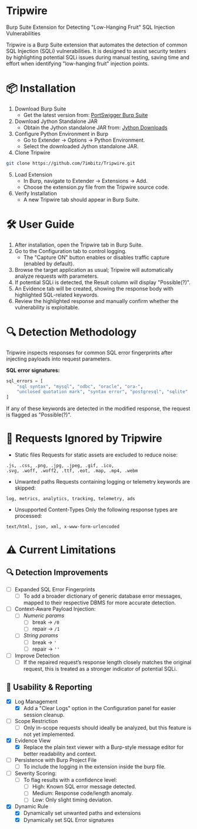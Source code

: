 # Tripwire

Burp Suite Extension for Detecting "Low-Hanging Fruit" SQL Injection Vulnerabilities

Tripwire is a Burp Suite extension that automates the detection of common SQL Injection (SQLi) vulnerabilities. It is designed to assist security testers by highlighting potential SQLi issues during manual testing, saving time and effort when identifying "low-hanging fruit" injection points.

# 📦 Installation

1. Download Burp Suite
    - Get the latest version from: [PortSwigger Burp Suite](http://portswigger.net/burp/download.html)
2. Download Jython Standalone JAR
    - Obtain the Jython standalone JAR from: [Jython Downloads](http://www.jython.org/download.html)
3. Configure Python Environment in Burp
    - Go to Extender → Options → Python Environment.
    - Select the downloaded Jython standalone JAR.
4. Clone Tripwire
```bash
git clone https://github.com/7imbitz/Tripwire.git
```
5. Load Extension
    - In Burp, navigate to Extender → Extensions → Add.
    - Choose the extension.py file from the Tripwire source code.
6. Verify Installation
    - A new Tripwire tab should appear in Burp Suite.

# 🛠 User Guide

1. After installation, open the Tripwire tab in Burp Suite.
2. Go to the Configuration tab to control logging.
    - The "Capture ON" button enables or disables traffic capture (enabled by default).
4. Browse the target application as usual; Tripwire will automatically analyze requests with parameters.
5. If potential SQLi is detected, the Result column will display "Possible(?)".
6. An Evidence tab will be created, showing the response body with highlighted SQL-related keywords.
7. Review the highlighted response and manually confirm whether the vulnerability is exploitable.

# 🔍 Detection Methodology

Tripwire inspects responses for common SQL error fingerprints after injecting payloads into request parameters.

**SQL error signatures:**
```python
sql_errors = [
    "sql syntax", "mysql", "odbc", "oracle", "ora-",
    "unclosed quotation mark", "syntax error", "postgresql", "sqlite"
]
```

If any of these keywords are detected in the modified response, the request is flagged as "Possible(?)".

# 🚫 Requests Ignored by Tripwire

- Static files
    Requests for static assets are excluded to reduce noise:
```arduino
.js, .css, .png, .jpg, .jpeg, .gif, .ico,
.svg, .woff, .woff2, .ttf, .eot, .map, .mp4, .webm
```

- Unwanted paths
    Requests containing logging or telemetry keywords are skipped:
```arduino
log, metrics, analytics, tracking, telemetry, ads
```

- Unsupported Content-Types
    Only the following response types are processed:
```arduino
text/html, json, xml, x-www-form-urlencoded
```

# ⚠ Current Limitations

## 🔍 Detection Improvements
- [ ] Expanded SQL Error Fingerprints
    - [ ] To add a broader dictionary of generic database error messages, mapped to their respective DBMS for more accurate detection.
- [ ] Context-Aware Payload Injection:
    - [ ] _Numeric params_
        - [ ] break -> `/0`
        - [ ] repair -> `/1`
    - [ ] _String params_
        - [ ] break -> `'`
        - [ ] repair -> `''`
- [ ] Improve Detection
    - [ ] If the repaired request’s response length closely matches the original request, this is treated as a stronger indicator of potential SQLi.

## 📝 Usability & Reporting
- [X] Log Management
    - [X] Add a "Clear Logs" option in the Configuration panel for easier session cleanup.
- [ ] Scope Restriction
    - [ ] Only in-scope requests should ideally be analyzed, but this feature is not yet implemented.
- [X] Evidence View 
    - [X] Replace the plain text viewer with a Burp-style message editor for better readability and context.
- [ ] Persistence with Burp Project File
    - [ ] To include the logging in the extension inside the burp file.
- [ ] Severity Scoring:
    - [ ] To flag results with a confidence level:
        - [ ] High: Known SQL error message detected.
        - [ ] Medium: Response code/length anomaly.
        - [ ] Low: Only slight timing deviation.
- [X] Dynamic Rule
    - [X] Dynamically set unwanted paths and extensions
    - [X] Dynamically set SQL Error signatures